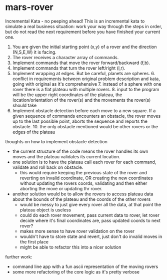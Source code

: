 # mars-rover

Incremental Kata - no peeping ahead!
This is an incremental kata to simulate a real business situation: work your way through the steps in order, but do not read the next requirement before you have finished your current one.

1. You are given the initial starting point (x,y) of a rover and the direction (N,S,E,W) it is facing.
2. The rover receives a character array of commands.
3. Implement commands that move the rover forward/backward (f,b).
4. Implement commands that turn the rover left/right (l,r).
5. Implement wrapping at edges. But be careful, planets are spheres.
   6. conflict in requirements between original problem description and kata, going with original as it's comprehensive
   7. instead of a sphere with one rover there is a flat plateau with multiple rovers.
   8. input to the program will be the upper right coordinates of the plateau, the location/orientation of the rover(s) and the movements the rover(s) should take
9. Implement obstacle detection before each move to a new square. If a given sequence of commands encounters an obstacle, the rover moves up to the last possible point, aborts the sequence and reports the obstacle.
   10. the only obstacle mentioned would be other rovers or the edges of the plateau

thoughts on how to implement obstacle detection
- the current structure of the code means the rover handles its own moves and the plateau validates its current location.
- one solution is to have the plateau call each rover for each command, validate and roll back on obstacle.
  - this would require keeping the previous state of the rover and reverting on invalid coordinate, OR creating the new coordinates without updating the rovers coords, validating and then either aborting the move or updating thr rover.
- another solution would be to allow the rovers to access plateau data about the bounds of the plateau and the coords of the other rovers
  - would be messy to just give every rover all the data, at that point the plateau object is useless
  - could do each rover movement, pass current data to rover, let rover decide where it's final coordinates are, pass updated coords to next rover?
  - makes more sense to have rover validation on the rover
  - wouldn't have to store state and revert, just don't do invalid moves in the first place
  - might be able to refactor this into a nicer solution

further work:
- command line app with a fun ascii representation of the moving rovers
- some more refactoring of the core logic as it's pretty verbose 